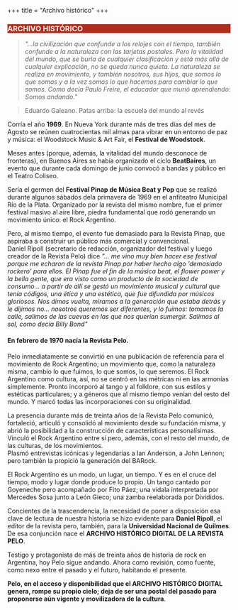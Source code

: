 +++
title = "Archivo histórico"
+++

<div class="row" style="background-color: white;">
  <div class="col-md-12 text-center">
    <h3 class="row" style="background-color: #B12C1B; color: white;">ARCHIVO HISTÓRICO</h3>
  </div>
</div>

> *"...la civilización que confunde a los relojes con el tiempo, también confunde a la naturaleza con las tarjetas postales.  Pero la vitalidad del mundo, que se burla de cualquier clasificación y está más allá de cualquier explicación, no se queda nunca quieta.  La naturaleza se realiza en movimiento, y también nosotros, sus hijos, que somos lo que somos y a la vez somos lo que hacemos para cambiar lo que somos.  Como decía Paulo Freire, el educador que murió aprendiendo: Somos andando."*

> Eduardo Galeano. Patas arriba: la escuela del mundo al revés

Corría el año **1969**. En Nueva York durante más de tres días del mes de Agosto se reúnen cuatrocientas mil almas para vibrar en un entorno de paz y música: el Woodstock Music & Art Fair, el **Festival de Woodstock**.

Meses antes (porque, además, la vitalidad del mundo desconoce de fronteras), en Buenos Aires se había organizado el ciclo **BeatBaires**, un evento que durante cada domingo de junio convocó a bandas y público en el Teatro Coliseo.  

Sería el germen del **Festival Pinap de Música Beat y Pop** que se realizó durante algunos sábados dela primavera de 1969 en el anfiteatro Municipal Río de la Plata. Organizado por la revista del mismo nombre, fue el primer festival masivo al aire libre, piedra fundamental que rodó generando un movimiento único: el Rock Argentino.

Pero, al mismo tiempo, el evento fue demasiado para la Revista Pinap, que aspiraba a construir un público más comercial y convencional.  
Daniel Ripoll (secretario de redacción, organizador del festival y luego creador de la Revista Pelo) dice *"... me vino muy bien hacer ese festival porque me echaron de la revista Pinap por haber hecho algo ‘demasiado rockero’ para ellos. El Pinap fue el fin de la música beat, el flower power y la bella gente, que era visto como un producto de la sociedad de consumo... a partir de allí se gestó un movimiento musical y cultural que tenía códigos, una ética y una estética, que fue difundida por músicos gloriosos. Nos dimos vuelta, miramos a la generación que estaba detrás y le dijimos no... nosotros queremos ser diferentes, y lo fuimos: tomamos la calle, salimos de las cuevas en las que nos querían sumergir. Salimos al sol, como decía Billy Bond"*

#### En febrero de 1970 nacía la Revista Pelo.

Pelo inmediatamente se convirtió en una publicación de referencia para el movimiento de Rock Argentino; un movimiento que, como la naturaleza misma, cambio lo que fuimos, lo que somos, lo que seremos.
El Rock Argentino como cultura, así, no se centró en las métricas ni en las armonías simplemente.  Pronto incorporó al tango y al folklore, con sus estilos y estéticas particulares; y a géneros que al mismo tiempo venían del resto del mundo.  Y marcó todas las incorporaciones con su originalidad.

La presencia durante más de treinta años de la Revista Pelo comunicó, fortaleció, articuló y consolidó al movimiento desde su fundación misma, y abrió la posibilidad a la construcción de características personalísimas.
Vinculó el Rock Argentino entre sí pero, además, con el resto del mundo, de las culturas, de los movimientos.  
Plasmó entrevistas icónicas y legendarias a Ian Anderson, a John Lennon; pero también la propició la generación del BARock.

El Rock Argentino es un modo, un lugar, un tiempo.  Y es en el cruce del tiempo, modo y lugar donde produce lo propio.  Un tango cantado por Goyeneche pero acompañado por Fito Páez; una vidala interpretada por Mercedes Sosa junto a León Gieco; una zamba reelaborada por Divididos.

Concientes de la trascendencia, la necesidad de poner a disposición esa clave de lectura de nuestra historia se hizo evidente para **Daniel Ripoll**, el editor de la revista pero, también, para la **Universidad Nacional de Quilmes**.  De esa conjunción nace el **ARCHIVO HISTÓRICO DIGITAL DE LA REVISTA PELO**.

Testigo y protagonista de más de treinta años de historia de rock en Argentina, hoy Pelo sigue andando.  Ahora como revisión, como fuente, como nexo entre el pasado y el futuro, habitando el presente.

**Pelo, en el acceso y disponibilidad que el ARCHIVO HISTÓRICO DIGITAL genera, rompe su propio cielo; deja de ser una postal del pasado para proponerse aún vigente y movilizadora de la cultura**.
